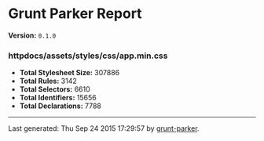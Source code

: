 # Grunt Parker Report

**Version:** `0.1.0`


### httpdocs/assets/styles/css/app.min.css

- **Total Stylesheet Size:** 307886
- **Total Rules:** 3142
- **Total Selectors:** 6610
- **Total Identifiers:** 15656
- **Total Declarations:** 7788


* * *

Last generated: Thu Sep 24 2015 17:29:57 by [grunt-parker](https://github.com/leny/grunt-parker).
